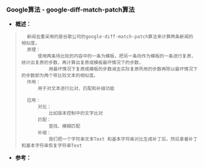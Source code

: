 ### Google算法 - google-diff-match-patch算法
- **概述：**
>       新闻去重采用的是谷歌公司的google-diff-match-patch算法来计算两条新闻的相似度。
>       原理：
>           使用两条待比较的内容中的一条为模板，把另一条向作为模板的一条进行复原，统计出复原的步数，再计算出复原成模板最坏情况下的步数，
>               用最坏情况下复原成模板的步数减去实际复原所用的步数再除以最坏情况下的步数即为两个带比较文本的相似度。
>       作用：
>           用于对文本进行比对、匹配和补缀功能
>
>       应用：
>           对比：
>               比如版本控制中的文字比对
>           匹配：
>               查找、模糊匹配
>           补缀：
>               我们把一个字符串文本Text 和基本字符串对比生成补丁后，然后拿着补丁和基本字符串恢复字符串Text
>
>
>
>
>
>
>
>
>
>
>

- **参考：**
>
>
>
>
>
>
>
>
>
>
>
>
>
>
>
>
>
>
>
